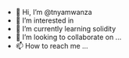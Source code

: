 - 👋 Hi, I’m @tnyamwanza
- 👀 I’m interested in 
- 🌱 I’m currently learning solidity
- 💞️ I’m looking to collaborate on ...
- 📫 How to reach me ...

<!---
tnyamwanza/tnyamwanza is a ✨ special ✨ repository because its `README.md` (this file) appears on your GitHub profile.
You can click the Preview link to take a look at your changes.
--->
